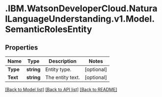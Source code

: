 # .IBM.WatsonDeveloperCloud.NaturalLanguageUnderstanding.v1.Model.SemanticRolesEntity
## Properties

Name | Type | Description | Notes
------------ | ------------- | ------------- | -------------
**Type** | **string** | Entity type. | [optional] 
**Text** | **string** | The entity text. | [optional] 

[[Back to Model list]](../README.md#documentation-for-models) [[Back to API list]](../README.md#documentation-for-api-endpoints) [[Back to README]](../README.md)

